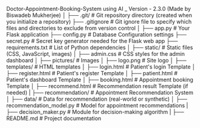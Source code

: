 Doctor-Appointment-Booking-System using AI _ Version - 2.3.0 (Made by Biswadeb Mukherjee) 
│
├── .git/               # Git repository directory (created when you initialize a repository)
├── .gitignore          # Git ignore file to specify which files and directories to exclude from version control
│
├── app.py              # Your Flask application
├── config.py           # Database Configuration settings
├── secret.py           # Secret key generator needed for the Flask web app
├── requirements.txt    # List of Python dependencies
│
├── static/             # Static files (CSS, JavaScript, images)
│   ├── admin.css       # CSS styles for the admin dashboard
│   ├── pictures/       # Images
│       ├── logo.png    # Site logo
│
├── templates/          # HTML templates
│   ├── login.html      # Patient's login Template
│   ├── register.html   # Patient's register Template
│   ├── patient.html    # Patient's dashboard Template
│   ├── booking.html    # Appointment booking Template
│   ├── recommend.html  # Recommendation result Template (if needed)
|
├── recommendation/     # Appointment Recommendation System
│   ├── data/           # Data for recommendation (real-world or synthetic)
│   ├── recommendation_model.py  # Model for appointment recommendations
|
├── decision_maker.py   # Module for decision-making algorithm
|
├── README.md           # Project documentation
